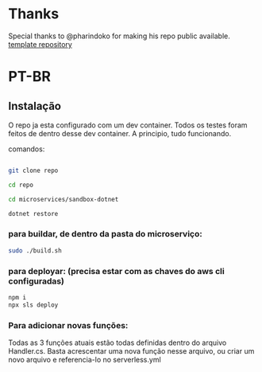 # Thanks
Special thanks to @pharindoko for making his repo public available.
[template repository](https://github.com/pharindoko/serverlessDotNetStarter)

# PT-BR

## Instalação
O repo ja esta configurado com um dev container. Todos os testes foram feitos de dentro desse dev container. A principio, tudo funcionando.

comandos:

```bash

git clone repo

cd repo

cd microservices/sandbox-dotnet

dotnet restore

```

### para buildar, de dentro da pasta do microserviço:

```bash
sudo ./build.sh

```

### para deployar: (precisa estar com as chaves do aws cli configuradas)

```bash
npm i
npx sls deploy
```


### Para adicionar novas funções:
Todas as 3 funções atuais estão todas definidas dentro do arquivo Handler.cs.
Basta acrescentar uma nova função nesse arquivo, ou criar um novo arquivo e referencia-lo no serverless.yml

